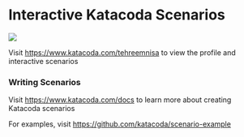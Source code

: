 # Interactive Katacoda Scenarios

[![](http://shields.katacoda.com/katacoda/tehreemnisa/count.svg)](https://www.katacoda.com/tehreemnisa "Get your profile on Katacoda.com")

Visit https://www.katacoda.com/tehreemnisa to view the profile and interactive scenarios

### Writing Scenarios
Visit https://www.katacoda.com/docs to learn more about creating Katacoda scenarios

For examples, visit https://github.com/katacoda/scenario-example
